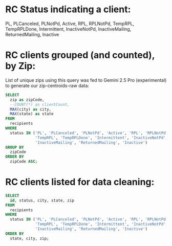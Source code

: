 # RC Status indicating a client:

PL, PLCanceled, PLNotPd, Active, RPL, RPLNotPd, TempRPL, TempRPLDone,
Intermittent, InactiveNotPd, InactiveMailing, ReturnedMailing, Inactive

# RC clients grouped (and counted), by Zip:
List of unique zips using this query was fed to Gemini 2.5 Pro (experimental)
to generate our zip-centroids-raw data:
```sql
SELECT
  zip as zipCode,
  --COUNT(*) as clientCount,
  MAX(city) as city,
  MAX(state) as state
FROM
  recipients
WHERE
  status IN ('PL', 'PLCanceled', 'PLNotPd', 'Active', 'RPL', 'RPLNotPd',
             'TempRPL', 'TempRPLDone', 'Intermittent', 'InactiveNotPd',
             'InactiveMailing', 'ReturnedMailing', 'Inactive')
GROUP BY
  zipCode
ORDER BY
  zipCode ASC;
```

# RC clients listed for data cleaning:
```sql
SELECT
  id, status, city, state, zip
FROM
  recipients
WHERE
  status IN ('PL', 'PLCanceled', 'PLNotPd', 'Active', 'RPL', 'RPLNotPd',
             'TempRPL', 'TempRPLDone', 'Intermittent', 'InactiveNotPd',
             'InactiveMailing', 'ReturnedMailing', 'Inactive')
ORDER BY
  state, city, zip;
```
